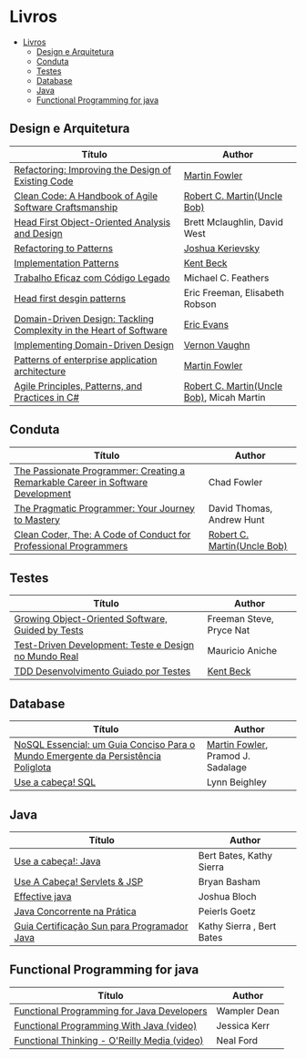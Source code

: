 # Livros

- [Livros](#livros)
  - [Design e Arquitetura](#design-e-arquitetura)
  - [Conduta](#conduta)
  - [Testes](#testes)
  - [Database](#database)
  - [Java](#java)
  - [Functional Programming for java](#functional-programming-for-java)

## Design e Arquitetura

Título | Author 
-------|--------
[Refactoring: Improving the Design of Existing Code](https://www.amazon.com.br/Refactoring-Improving-Design-Existing-Code/dp/0134757599)|[Martin Fowler](https://martinfowler.com/)
[Clean Code: A Handbook of Agile Software Craftsmanship](https://www.amazon.com.br/Clean-Code-Handbook-Software-Craftsmanship-ebook/dp/B001GSTOAM)|[Robert C. Martin(Uncle Bob)](http://cleancoder.com/products)
[Head First Object-Oriented Analysis and Design](https://www.amazon.com.br/First-Object-Oriented-Analysis-Design-English-ebook/dp/B006JTIZT4)|Brett Mclaughlin, David West
[Refactoring to Patterns](https://www.amazon.com.br/Refactoring-Patterns-Addison-Wesley-Signature-English-ebook/dp/B001TKD4RQ)|[Joshua Kerievsky](https://medium.com/@JoshuaKerievsky)
[Implementation Patterns](tinyurl.com/2zc543kg)|[Kent Beck](https://www.kentbeck.com/)
[Trabalho Eficaz com Código Legado](https://www.amazon.com.br/Trabalho-Eficaz-com-C%C3%B3digo-Legado/dp/8582600321)|Michael C. Feathers
[Head first desgin patterns](https://www.amazon.com.br/Head-First-Design-Patterns-Object-Oriented-ebook/dp/B08P3X99QP)|Eric Freeman, Elisabeth Robson
[Domain-Driven Design: Tackling Complexity in the Heart of Software](https://www.amazon.com.br/Domain-Driven-Design-Tackling-Complexity-Software/dp/0321125215)|[Eric Evans](https://twitter.com/ericevans0)
[Implementing Domain-Driven Design](https://www.amazon.com.br/Implementing-Domain-Driven-Design-English-Vaughn-ebook/dp/B00BCLEBN8)|[Vernon Vaughn](https://twitter.com/vaughnvernon)
[Patterns of enterprise application architecture](https://www.amazon.com.br/Patterns-Enterprise-Application-Architecture-Martin/dp/0321127420)|[Martin Fowler](https://martinfowler.com/)
[Agile Principles, Patterns, and Practices in C#](https://www.amazon.com.br/Princ%C3%ADpios-Padr%C3%B5es-Pr%C3%A1ticas-Robert-Martin/dp/8577808416)|[Robert C. Martin(Uncle Bob)](http://cleancoder.com/products), Micah Martin

## Conduta

Título | Author
-------|--------
[The Passionate Programmer: Creating a Remarkable Career in Software Development](https://www.amazon.com.br/Passionate-Programmer-Remarkable-Development-Pragmatic-ebook/dp/B00AYQNR5U)|Chad Fowler
[The Pragmatic Programmer: Your Journey to Mastery](https://www.amazon.com.br/Pragmatic-Programmer-journey-mastery-Anniversary/dp/0135957052)|David Thomas, Andrew Hunt
[Clean Coder, The: A Code of Conduct for Professional Programmers](https://www.amazon.com.br/Clean-Coder-Conduct-Professional-Programmers-ebook/dp/B0050JLC9Y)|[Robert C. Martin(Uncle Bob)](http://cleancoder.com/products)

## Testes

Título | Author 
-------|--------
[Growing Object-Oriented Software, Guided by Tests](https://www.amazon.com.br/Growing-Object-Oriented-Software-Addison-Wesley-Signature-ebook/dp/B002TIOYVW)|Freeman Steve, Pryce Nat
[Test-Driven Development: Teste e Design no Mundo Real](https://www.amazon.com.br/Test-Driven-Development-Teste-Design-Mundo-ebook/dp/B00WKMN24W)|Mauricio Aniche
[TDD Desenvolvimento Guiado por Testes](https://www.amazon.com.br/TDD-Desenvolvimento-Guiado-por-Testes/dp/857780724X)|[Kent Beck](https://www.kentbeck.com/)

## Database

Título | Author 
-------|--------
[NoSQL Essencial: um Guia Conciso Para o Mundo Emergente da Persistência Poliglota](https://www.amazon.com.br/NOSQL-Essencial-Pramod-J-Sadalage/dp/8575223380)|[Martin Fowler]((https://martinfowler.com/)), Pramod J. Sadalage
[Use a cabeça! SQL](https://www.amazon.com.br/Use-Cabe%C3%A7a-SQL-Lynn-Beighley/dp/8576082101)|Lynn Beighley

## Java

Título | Author
-------|--------
[Use a cabeça!: Java](https://www.amazon.com.br/Use-cabe%C3%A7a-Java-Bert-Bates/dp/8576081733)|Bert Bates, Kathy Sierra 
[Use A Cabeça! Servlets & JSP](https://www.amazon.com.br/Use-Cabe%C3%A7a-Servlets-Bryan-Basham/dp/8576082942)|Bryan Basham
[Effective java](https://www.amazon.com.br/Effective-Java-English-Joshua-Bloch-ebook/dp/B078H61SCH)|Joshua Bloch
[Java Concorrente na Prática](https://www.amazon.com.br/Java-Concorrente-Pratica-Peierls-Goetz/dp/8576082071)|Peierls Goetz
[Guia Certificação Sun para Programador Java](https://www.amazon.com.br/Certifica%C3%A7%C3%A3o-Para-Programador-Java-Estudos/dp/8576083035)|Kathy Sierra , Bert Bates

## Functional Programming for java

Título | Author 
-------|--------
[Functional Programming for Java Developers](https://www.amazon.com.br/Functional-Programming-Java-Developers-Wampler/dp/1449311032)|Wampler Dean
[Functional Programming With Java (video)](https://www.pluralsight.com/courses/java-functional-programming)|Jessica Kerr
[Functional Thinking - O'Reilly Media (video)](https://www.oreilly.com/library/view/functional-thinking/9781449365509/)|Neal Ford

